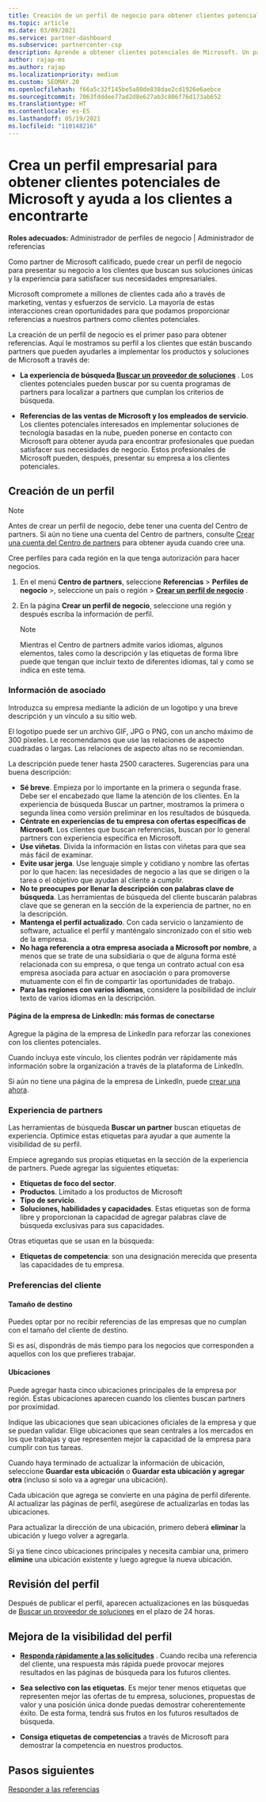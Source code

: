 ```yaml
---
title: Creación de un perfil de negocio para obtener clientes potenciales
ms.topic: article
ms.date: 03/09/2021
ms.service: partner-dashboard
ms.subservice: partnercenter-csp
description: Aprende a obtener clientes potenciales de Microsoft. Un paso clave es crear un perfil empresarial en el Centro de partners para que los clientes puedan encontrarte.
author: rajap-ms
ms.author: rajap
ms.localizationpriority: medium
ms.custom: SEOMAY.20
ms.openlocfilehash: f66a5c32f145be5a80de838dae2cd1926e6aebce
ms.sourcegitcommit: 7063fdddee77ad2d8e627ab3c806f76d173ab652
ms.translationtype: HT
ms.contentlocale: es-ES
ms.lasthandoff: 05/19/2021
ms.locfileid: "110148216"
---
```

# <a name="create-a-business-profile-to-get-microsoft-sales-leads-and-help-customers-find-you"></a>Crea un perfil empresarial para obtener clientes potenciales de Microsoft y ayuda a los clientes a encontrarte

**Roles adecuados:** Administrador de perfiles de negocio | Administrador de referencias

Como partner de Microsoft calificado, puede crear un perfil de negocio para presentar su negocio a los clientes que buscan sus soluciones únicas y la experiencia para satisfacer sus necesidades empresariales.

Microsoft compromete a millones de clientes cada año a través de marketing, ventas y esfuerzos de servicio. La mayoría de estas interacciones crean oportunidades para que podamos proporcionar referencias a nuestros partners como clientes potenciales. 

La creación de un perfil de negocio es el primer paso para obtener referencias. Aquí le mostramos su perfil a los clientes que están buscando partners que pueden ayudarles a implementar los productos y soluciones de Microsoft a través de:

- **La experiencia de búsqueda [Buscar un proveedor de soluciones](https://www.microsoft.com/solution-providers/home)** . Los clientes potenciales pueden buscar por su cuenta programas de partners para localizar a partners que cumplan los criterios de búsqueda.

- **Referencias de las ventas de Microsoft y los empleados de servicio**. Los clientes potenciales interesados en implementar soluciones de tecnología basadas en la nube, pueden ponerse en contacto con Microsoft para obtener ayuda para encontrar profesionales que puedan satisfacer sus necesidades de negocio. Estos profesionales de Microsoft pueden, después, presentar su empresa a los clientes potenciales.

## <a name="create-a-profile"></a>Creación de un perfil

> [!NOTE]  
> Antes de crear un perfil de negocio, debe tener una cuenta del Centro de partners. Si aún no tiene una cuenta del Centro de partners, consulte [Crear una cuenta del Centro de partners](mpn-create-a-partner-center-account.md) para obtener ayuda cuando cree una.

Cree perfiles para cada región en la que tenga autorización para hacer negocios.

1. En el menú **Centro de partners**, seleccione **Referencias** &gt; **Perfiles de negocio** &gt;, seleccione un país o región > **[Crear un perfil de negocio](https://partner.microsoft.com/referrals/businessprofiles/)** .

2. En la página **Crear un perfil de negocio**, seleccione una región y después escriba la información de perfil.
   > [!NOTE]  
   >  Mientras el Centro de partners admite varios idiomas, algunos elementos, tales como la descripción y las etiquetas de forma libre puede que tengan que incluir texto de diferentes idiomas, tal y como se indica en este tema.

### <a name="partner-information"></a>Información de asociado

Introduzca su empresa mediante la adición de un logotipo y una breve descripción y un vínculo a su sitio web. 

El logotipo puede ser un archivo GIF, JPG o PNG, con un ancho máximo de 300 píxeles. Le recomendamos que use las relaciones de aspecto cuadradas o largas. Las relaciones de aspecto altas no se recomiendan.

La descripción puede tener hasta 2500 caracteres. Sugerencias para una buena descripción: 

-  **Sé breve**. Empieza por lo importante en la primera o segunda frase. Debe ser el encabezado que llame la atención de los clientes. En la experiencia de búsqueda Buscar un partner, mostramos la primera o segunda línea como versión preliminar en los resultados de búsqueda.
-  **Céntrate en experiencias de tu empresa con ofertas específicas de Microsoft**. Los clientes que buscan referencias, buscan por lo general partners con experiencia específica en Microsoft.
-  **Use viñetas**. Divida la información en listas con viñetas para que sea más fácil de examinar.
-  **Evite usar jerga**. Use lenguaje simple y cotidiano y nombre las ofertas por lo que hacen: las necesidades de negocio a las que se dirigen o la tarea o el objetivo que ayudan al cliente a cumplir.
-  **No te preocupes por llenar la descripción con palabras clave de búsqueda**. Las herramientas de búsqueda del cliente buscarán palabras clave que se generan en la sección de la experiencia de partner, no en la descripción.
-  **Mantenga el perfil actualizado**. Con cada servicio o lanzamiento de software, actualice el perfil y manténgalo sincronizado con el sitio web de la empresa.
-  **No haga referencia a otra empresa asociada a Microsoft por nombre**, a menos que se trate de una subsidiaria o que de alguna forma esté relacionada con su empresa, o que tenga un contrato actual con esa empresa asociada para actuar en asociación o para promoverse mutuamente con el fin de compartir las oportunidades de trabajo.
-  **Para las regiones con varios idiomas**, considere la posibilidad de incluir texto de varios idiomas en la descripción.

#### <a name="linkedin-company-page-more-ways-to-connect"></a> Página de la empresa de LinkedIn: más formas de conectarse

Agregue la página de la empresa de LinkedIn para reforzar las conexiones con los clientes potenciales. 

Cuando incluya este vínculo, los clientes podrán ver rápidamente más información sobre la organización a través de la plataforma de LinkedIn.

Si aún no tiene una página de la empresa de LinkedIn, puede [crear una ahora](https://www.linkedin.com/company/setup/new/).

### <a name="partner-expertise"></a>Experiencia de partners

Las herramientas de búsqueda **Buscar un partner** buscan etiquetas de experiencia. Optimice estas etiquetas para ayudar a que aumente la visibilidad de su perfil.

Empiece agregando sus propias etiquetas en la sección de la experiencia de partners. Puede agregar las siguientes etiquetas: 

-  **Etiquetas de foco del sector**.
-  **Productos**. Limitado a los productos de Microsoft
-  **Tipo de servicio**.
-  **Soluciones, habilidades y capacidades**. Estas etiquetas son de forma libre y proporcionan la capacidad de agregar palabras clave de búsqueda exclusivas para sus capacidades.

Otras etiquetas que se usan en la búsqueda:

- **Etiquetas de competencia**: son una designación merecida que presenta las capacidades de tu empresa.

### <a name="customer-preferences"></a>Preferencias del cliente

#### <a name="target-size"></a>Tamaño de destino

Puedes optar por no recibir referencias de las empresas que no cumplan con el tamaño del cliente de destino.

Si es así, dispondrás de más tiempo para los negocios que corresponden a aquellos con los que prefieres trabajar.

#### <a name="locations"></a>Ubicaciones

Puede agregar hasta cinco ubicaciones principales de la empresa por región. Estas ubicaciones aparecen cuando los clientes buscan partners por proximidad.

Indique las ubicaciones que sean ubicaciones oficiales de la empresa y que se puedan validar. Elige ubicaciones que sean centrales a los mercados en los que trabajas y que representen mejor la capacidad de la empresa para cumplir con tus tareas.

Cuando haya terminado de actualizar la información de ubicación, seleccione **Guardar esta ubicación** o **Guardar esta ubicación y agregar otra** (incluso si solo va a agregar una ubicación).

Cada ubicación que agrega se convierte en una página de perfil diferente. Al actualizar las páginas de perfil, asegúrese de actualizarlas en todas las ubicaciones.

Para actualizar la dirección de una ubicación, primero deberá **eliminar** la ubicación y luego volver a agregarla.

Si ya tiene cinco ubicaciones principales y necesita cambiar una, primero **elimine** una ubicación existente y luego agregue la nueva ubicación.

## <a name="review-your-profile"></a>Revisión del perfil

Después de publicar el perfil, aparecen actualizaciones en las búsquedas de [Buscar un proveedor de soluciones](https://www.microsoft.com/solution-providers/home) en el plazo de 24 horas.

## <a name="improve-the-visibility-of-your-profile"></a>Mejora de la visibilidad del perfil

- **[Responda rápidamente a las solicitudes](manage-leads.md)** . Cuando reciba una referencia del cliente, una respuesta más rápida puede provocar mejores resultados en las páginas de búsqueda para los futuros clientes.

- **Sea selectivo con las etiquetas**.  Es mejor tener menos etiquetas que representen mejor las ofertas de tu empresa, soluciones, propuestas de valor y una posición única donde puedas demostrar coherentemente éxito.  De esta forma, tendrá sus frutos en los futuros resultados de búsqueda.
- **Consiga etiquetas de competencias** a través de Microsoft para demostrar la competencia en nuestros productos.

## <a name="next-steps"></a>Pasos siguientes

[Responder a las referencias](manage-leads.md)
